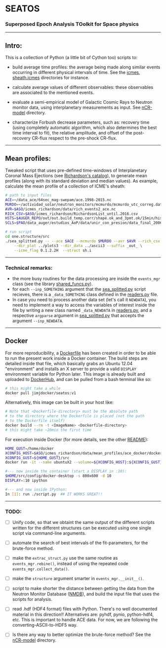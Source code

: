 # SEATOS
### Superposed Epoch Analysis TOolkit for Space physics

---
## Intro:

This is a collection of Python (a little bit of Cython too) scripts to:

   * build average time profiles: the average being made along similar events 
     occurring in different physical intervals of time.
     See the [icmes](icmes/src), [sheath.icmes](sheaths.icmes/src) directories for instance.
<!--- referenciar directorio -->

   * calculate average values of different observables: these observables are 
     associated to the mentioned events.
<!--- referenciar directorio -->

   * evaluate a semi-empirical model of Galactic Cosmic Rays to Neutron monitor 
     data, using interplanetary measurements as input. 
     See [nCR-model](etc/n_CR) directory.

   * characterize Forbush decrease parameters, such as: recovery time (using 
     completely automatic algorithm, which also determines the best time interval
     to fit), the relative amplitude, and offset of the post-recovery CR-flux 
     respect to the pre-shock CR-flux.
<!--- referenciar directorio -->

---
## Mean profiles:

Tweaked script that uses pre-defined time-windows of Interplanetary Coronal Mass
Ejections (see [Richardson's catalog](http://www.srl.caltech.edu/ACE/ASC/DATA/level3/icmetable2.htm)), to generate mean profiles (along with its standard deviation and median 
values).
As example, calculate the mean profile of a collection of ICME's sheath:
```bash
# path to input files
ACE=~/data_ace/64sec_mag-swepam/ace.1998-2015.nc
MURDO=~/actividad_solar/neutron_monitors/mcmurdo/mcmurdo_utc_correg.dat
AVR=$ASO/icmes_richardson/data/rich_events2_ace.nc
RICH_CSV=$ASO/icmes_richardson/RichardsonList_until.2016.csv
HSTS=$AUGER_REPO/out/out.build_temp.corr/shape.ok_and_3pmt.ok/15min/histos_temp.corrected.h5
SCLS=$PAO/data_auger/estudios_AoP/data/unir_con_presion/data_final_2006-2013.h5

# run script
cd one.structure/src
./sea_splitted.py -- --ace $ACE --mcmurdo $MURDO --avr $AVR --rich_csv $RICH_CSV \
    --dir_plot ../plots3 --dir_data ../ascii3 --suffix _out_ \
    --icme_flag 0.1.2.2H  --struct sh.i
```

---
### Technical remarks:
* the more busy routines for the data processing are inside the `events_mgr` class (see the library [shared_funcs.py](shared_lib/shared_funcs.py)).
* for each `--inp_SOMETHING` argument that the [sea_splitted.py](one.structure/src/sea_splitted.py) script recieves, there is a `_data_SOMETHING` class defined in the [readers.py](shared_lib/readers.py) file.
* In case you need to process another data set (let's call it `NEWDATA`), you need to implement a way to access the variables of interest inside the file by writing a new class named `_data_NEWDATA` in [readers.py](shared_lib/readers.py), and a respective `argparse` argument in [sea_splitted.py](one.structure/src/sea_splitted.py) that accepts the argument `--inp_NEWDATA`.


---
## Docker
For more reproducibility, a [Dockerfile](docker-x/Dockerfile) has been created in order to 
be able to run the present work inside a Docker container.
The build steps are detailed inside that file, which basically grabs an Ubuntu 12.04 "environment" 
and installs an X server to provide a valid `DISPLAY` environment variable for Python later.
This image is already built and uploaded to [DockerHub](https://hub.docker.com), and can be pulled 
from a bash terminal like so:
```bash
# this might take a while
docker pull jimjdocker/seatos:v1
```

Alternatively, this image can be built in your host like:
```bash
# Note that <Dockerfile-directory> must be the absolute path 
# to the directory where the Dockerfile is placed (not the path
# to the Dockerfile itself)
docker build --rm -t <ImageName> <Dockerfile-directory>
# this might take ~20min the first time
```

For execution inside Docker (for more details, see the other [README](docker-x/README.md)):
```bash
HOME_GUST=/home/docker
XCONFIG_HOST=$ASO/icmes_richardson/data/mean_profiles/ace_docker/docker-x
XCONFIG_GUST=${HOME_GUST}/src
docker run -it --name ubuntuX2 --volume=${XCONFIG_HOST}:${XCONFIG_GUST} --user=1000:1000 -w ${HOME_GUST} <ImageNameN> /bin/bash

#--- now inside the container (start a DISPLAY in :10):
$HOME/src/config/docker-desktop -s 800x600 -d 10
DISPLAY=:10 ipython

#--- and now inside IPython:
In [1]: run ./script.py  ## IT WORKS GREAT!!
```



---
### TODO:

- [ ] Unify code, so that we obtaint the same output of the different 
      scripts written for the different structures can be executed 
      using one single script via command-line arguments.

- [ ] automate the search of best intervals of the fit-parameters, for
      the brute-force method.

- [ ] make the `extrac_struct.py` use the same routine as `events_mgr.rebine()`,
      instead of using the repeated code `events_mgr.collect_data()`.

- [ ] make the `structure` argument smarter in `events_mgr.__init__()`.

- [ ] script to make shorter the distance between getting the data from 
      the Neutron Monitor Database ([NMDB](http://www.nmdb.eu/?q=node/8)), and
      build the input file that uses the scripts for analysis.

- [ ] read .hdf (HDF4 format) files with Python. There's no well documented 
      material in this direction!! Alternatives are:
      pyhdf, pynio, python-hdf4, etc.
      This is important to handle ACE data. 
      For now, we are following the converting-ASCII-to-HDF5 way.

- [ ] Is there any way to better optimize the brute-force method? 
      See the [nCR-model](etc/n_CR) directory.


<!--- EOF -->
